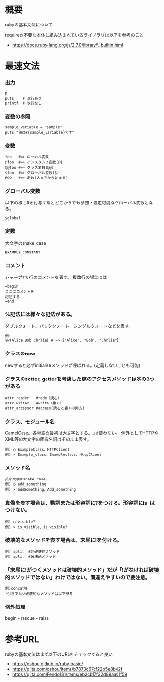 # 概要
rubyの基本文法について

requireが不要な本体に組み込まれているライブラリは以下を参考のこと
- https://docs.ruby-lang.org/ja/2.7.0/library/\_builtin.html

# 最速文法

### 出力
```
p       
puts    # 改行あり
printf  # 改行なし
```

### 変数の参照
```
sample_variable = "sample"
puts "値は#{sample_variable}です"
```

### 変数
```
foo   #=> ローカル変数
@foo  #=> インスタンス変数(@)
@@foo #=> クラス変数(@@)
$foo  #=> グローバル変数($)
FOO   #=> 定数(大文字から始まる)
```

### グローバル変数
以下の様に$を付与するとどこからでも参照・設定可能なグローバル変数となる。
```
$global
```

### 定数
大文字のsnake_case
```
EXAMPLE_CONSTANT
```

### コメント

シャープ#で行のコメントを表す。
複数行の場合には
```
=begin
ここにコメントを
記述する
=end
```

### %記法には様々な記法がある。
ダブルクォート、バッククォート、シングルクォートなどを表す。
```
例:
%w(Alice Bob Chrlie) # => ["Alice", "Bob", "Chrlie"]
```

### クラスのnew
newすると必ずinitializeメソッドが呼ばれる。(定義しないことも可能)

### クラスのsetter, getterを考慮した際のアクセスメソッドは次の3つがある
```
attr_reader   #rede（読む）
attr_writer   #write（書く）
attr_accessor #access(読むと書くの両方)
```

### クラス、モジュール名

CamelCase。各単語の最初は大文字とする。\_は使わない。
例外としてHTTPやXML等の大文字の固有名詞はそのまま表す。
```
例) ◯ ExampleClass、HTTPClient
例) × Example_class、Exampleclass、HttpClient
```

### メソッド名
```
英小文字のsnake_case。
例) ◯ add_something
例) × addSomething、Add_something
```

### 真偽を表す場合は、動詞または形容詞に?をつける。形容詞にis\_はつけない。
```
例) ◯ visible?
例) × is_visible、is_visible?
```


### 破壊的なメソッドを表す場合は、末尾に!を付ける。
```
例) split  #非破壊的メソッド
例) split! #破壊的メソッド
```

### 「末尾に!がつくメソッドは破壊的メソッド」だが「!がなければ破壊的メソッドではない」わけではない。間違えやすいので要注意。
```
例)concat等
!付きでない破壊的なメソッドは以下参考
```

### 例外処理
begin - rescue - raise


# 参考URL
rubyの基本文法はまず以下のURLをチェックすると良い
- https://oshou.github.io/ruby-basic/
- https://qiita.com/oshou/items/b7873c67cf22b5e8b42f
- https://qiita.com/Fendo181/items/eb2cb17f32d99aa01f59

